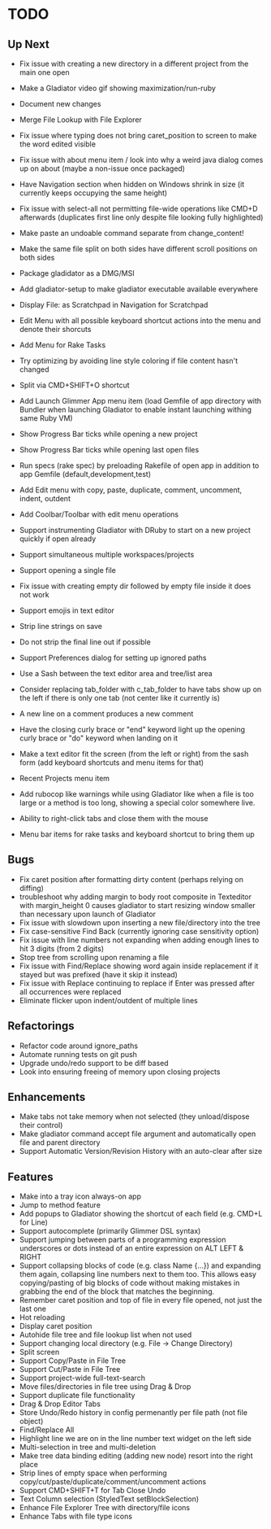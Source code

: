 # TODO

## Up Next

- Fix issue with creating a new directory in a different project from the main one open
- Make a Gladiator video gif showing maximization/run-ruby
- Document new changes

- Merge File Lookup with File Explorer
- Fix issue where typing does not bring caret_position to screen to make the word edited visible
- Fix issue with about menu item / look into why a weird java dialog comes up on about (maybe a non-issue once packaged)
- Have Navigation section when hidden on Windows shrink in size (it currently keeps occupying the same height)
- Fix issue with select-all not permitting file-wide operations like CMD+D afterwards (duplicates first line only despite file looking fully highlighted)
- Make paste an undoable command separate from change_content!
- Make the same file split on both sides have different scroll positions on both sides

- Package gladidator as a DMG/MSI
- Add gladiator-setup to make gladiator executable available everywhere

- Display File:  as Scratchpad in Navigation for Scratchpad
- Edit Menu with all possible keyboard shortcut actions into the menu and denote their shorcuts
- Add Menu for Rake Tasks
- Try optimizing by avoiding line style coloring if file content hasn't changed
- Split via CMD+SHIFT+O shortcut
- Add Launch Glimmer App menu item (load Gemfile of app directory with Bundler when launching Gladiator to enable instant launching withing same Ruby VM)

- Show Progress Bar ticks while opening a new project
- Show Progress Bar ticks while opening last open files
- Run specs (rake spec) by preloading Rakefile of open app in addition to app Gemfile (default,development,test)
- Add Edit menu with copy, paste, duplicate, comment, uncomment, indent, outdent
- Add Coolbar/Toolbar with edit menu operations

- Support instrumenting Gladiator with DRuby to start on a new project quickly if open already
- Support simultaneous multiple workspaces/projects
- Support opening a single file
- Fix issue with creating empty dir followed by empty file inside it does not work
- Support emojis in text editor
- Strip line strings on save
- Do not strip the final line out if possible
- Support Preferences dialog for setting up ignored paths
- Use a Sash between the text editor area and tree/list area
- Consider replacing tab_folder with c_tab_folder to have tabs show up on the left if there is only one tab (not center like it currently is)
- A new line on a comment produces a new comment
- Have the closing curly brace or "end" keyword light up the opening curly brace or "do" keyword when landing on it
- Make a text editor fit the screen (from the left or right) from the sash form (add keyboard shortcuts and menu items for that)
- Recent Projects menu item
- Add rubocop like warnings while using Gladiator like when a file is too large or a method is too long, showing a special color somewhere live.
- Ability to right-click tabs and close them with the mouse
- Menu bar items for rake tasks and keyboard shortcut to bring them up

## Bugs

- Fix caret position after formatting dirty content (perhaps relying on diffing)
- troubleshoot why adding margin to body root composite in Texteditor with margin_height 0 causes gladiator to start resizing window smaller than necessary upon launch of Gladiator
- Fix issue with slowdown upon inserting a new file/directory into the tree
- Fix case-sensitive Find Back (currently ignoring case sensitivity option)
- Fix issue with line numbers not expanding when adding enough lines to hit 3 digits (from 2 digits)
- Stop tree from scrolling upon renaming a file
- Fix issue with Find/Replace showing word again inside replacement if it stayed but was prefixed (have it skip it instead)
- Fix issue with Replace continuing to replace if Enter was pressed after all occurrences were replaced
- Eliminate flicker upon indent/outdent of multiple lines

## Refactorings

- Refactor code around ignore_paths
- Automate running tests on git push
- Upgrade undo/redo support to be diff based
- Look into ensuring freeing of memory upon closing projects

## Enhancements

- Make tabs not take memory when not selected (they unload/dispose their control)
- Make gladiator command accept file argument and automatically open file and parent directory
- Support Automatic Version/Revision History with an auto-clear after size

## Features

- Make into a tray icon always-on app
- Jump to method feature
- Add popups to Gladiator showing the shortcut of each field (e.g. CMD+L for Line)
- Support autocomplete (primarily Glimmer DSL syntax)
- Support jumping between parts of a programming expression underscores or dots instead of an entire expression on ALT LEFT & RIGHT
- Support collapsing blocks of code (e.g. class Name {...}) and expanding them again, collapsing line numbers next to them too.
This allows easy copying/pasting of big blocks of code without making mistakes in grabbing the end of the block that matches the beginning.
- Remember caret position and top of file in every file opened, not just the last one
- Hot reloading
- Display caret position
- Autohide file tree and file lookup list when not used
- Support changing local directory (e.g. File -> Change Directory)
- Split screen
- Support Copy/Paste in File Tree
- Support Cut/Paste in File Tree
- Support project-wide full-text-search
- Move files/directories in file tree using Drag & Drop
- Support duplicate file functionality
- Drag & Drop Editor Tabs
- Store Undo/Redo history in config permenantly per file path (not file object)
- Find/Replace All
- Highlight line we are on in the line number text widget on the left side
- Multi-selection in tree and multi-deletion
- Make tree data binding editing (adding new node) resort into the right place
- Strip lines of empty space when performing copy/cut/paste/duplicate/comment/uncomment actions
- Support CMD+SHIFT+T for Tab Close Undo
- Text Column selection (StyledText setBlockSelection)
- Enhance File Explorer Tree with directory/file icons
- Enhance Tabs with file type icons
